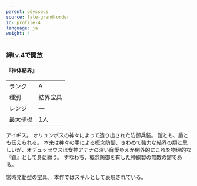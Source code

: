 ```yaml
---
parent: odysseus
source: fate-grand-order
id: profile-4
language: ja
weight: 4
---
```


### 絆Lv.4で開放

#### 『神体結界』

<table>
  <tr><td>ランク</td><td>A</td></tr>
  <tr><td>種別</td><td>結界宝具</td></tr>
  <tr><td>レンジ</td><td>―</td></tr>
  <tr><td>最大捕捉</td><td>1人</td></tr>
</table>

アイギス。
オリュンポスの神々によって造り出された防御兵装。
鎧とも、盾とも伝えられる。
本来は神々の手による概念防御、きわめて強力な結界の類と思しいが、オデュッセウスは女神アテナの深い寵愛ゆえか例外的にこれを物理的な『鎧』として身に纏う。
すなわち、概念防御を有した神鋼製の無敵の鎧である。

常時発動型の宝具。
本作ではスキルとして表現されている。
